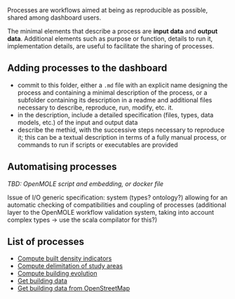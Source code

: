 
Processes are workflows aimed at being as reproducible as possible, shared among dashboard users.

The minimal elements that describe a process are **input data** and **output data**. Additional elements such as purpose or function, details to run it, implementation details, are useful to facilitate the sharing of processes.


## Adding processes to the dashboard

 - commit to this folder, either a `.md` file with an explicit name designing the process and containing a minimal description of the process, or a subfolder containing its description in a readme and additional files necessary to describe, reproduce, run, modify, etc. it.
 - in the description, include a detailed specification (files, types, data models, etc.) of the input and output data
 - describe the methid, with the successive steps necessary to reproduce it; this can be a textual description in terms of a fully manual process, or commands to run if scripts or executables are provided


## Automatising processes

*TBD: OpenMOLE script and embedding, or docker file*

Issue of I/O generic specification: system (types? ontology?) allowing for an automatic checking of compatibilities and coupling of processes (additional layer to the OpenMOLE workflow validation system, taking into account complex types -> use the scala compilator for this?)



## List of processes

 - [Compute built density indicators](./ComputeBuiltDensityIndicators.md)
 - [Compute delimitation of study areas](./ComputeDeliminatationStudyAreas.md)
 - [Compute building evolution](./ComputeEvolution.md)
 - [Get building data](./GetBuildingData.md)
 - [Get building data from OpenStreetMap](./GetOpenStreetMapBuildingData)
